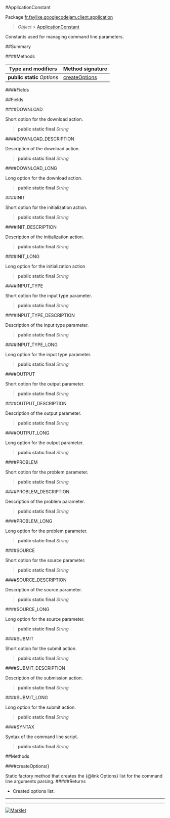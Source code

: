#ApplicationConstant

Package [fr.faylixe.googlecodejam.client.application](README.md)<br>
> *Object* > [ApplicationConstant](ApplicationConstant.md)

<p>Constants used for managing command
 line parameters.</p>

##Summary

####Methods

Type and modifiers | Method signature
 --- | --- 
**public static** *Options* | [createOptions](#createoptions)

####Fields



##Fields

####DOWNLOAD


Short option for the download action.
> **public static final** *String*

####DOWNLOAD_DESCRIPTION


Description of the download action.
> **public static final** *String*

####DOWNLOAD_LONG


Long option for the download action.
> **public static final** *String*

####INIT


Short option for the initialization action.
> **public static final** *String*

####INIT_DESCRIPTION


Description of the initialization action.
> **public static final** *String*

####INIT_LONG


Long option for the initialization action
> **public static final** *String*

####INPUT_TYPE


Short option for the input type parameter.
> **public static final** *String*

####INPUT_TYPE_DESCRIPTION


Description of the input type parameter.
> **public static final** *String*

####INPUT_TYPE_LONG


Long option for the input type parameter.
> **public static final** *String*

####OUTPUT


Short option for the output parameter.
> **public static final** *String*

####OUTPUT_DESCRIPTION


Description of the output parameter.
> **public static final** *String*

####OUTPUT_LONG


Long option for the output parameter.
> **public static final** *String*

####PROBLEM


Short option for the problem parameter.
> **public static final** *String*

####PROBLEM_DESCRIPTION


Description of the problem parameter.
> **public static final** *String*

####PROBLEM_LONG


Long option for the problem parameter.
> **public static final** *String*

####SOURCE


Short option for the source parameter.
> **public static final** *String*

####SOURCE_DESCRIPTION


Description of the source parameter.
> **public static final** *String*

####SOURCE_LONG


Long option for the source parameter.
> **public static final** *String*

####SUBMIT


Short option for the submit action.
> **public static final** *String*

####SUBMIT_DESCRIPTION


Description of the submission action.
> **public static final** *String*

####SUBMIT_LONG


Long option for the submit action.
> **public static final** *String*

####SYNTAX


Syntax of the command line script.
> **public static final** *String*


##Methods

####createOptions()


Static factory method that creates the {@link Options} list
 for the command line arguments parsing.
#####Returns


* Created options list.

---
---
[![Marklet](https://img.shields.io/badge/Generated%20by-Marklet-green.svg)](https://github.com/Faylixe/marklet)